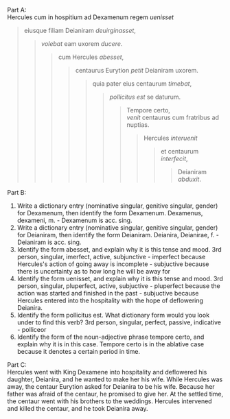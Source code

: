Part A:  
Hercules cum in hospitium ad Dexamenum regem *uenisset*  
>eiusque filiam Deianiram *deuirginasset*,  
>>*volebat* eam uxorem *ducere*.  
>>>cum Hercules *abesset*,  
>>>>centaurus Eurytion *petit* Deianiram uxorem.  
>>>>>quia pater eius centaurum *timebat*,  
>>>>>>*pollicitus est* se daturum.  
>>>>>>>Tempore certo,  
>>>>>>>*venit* centaurus cum fratribus ad nuptias.  
>>>>>>>>Hercules *interuenit*   
>>>>>>>>>et centaurum *interfecit*,  
>>>>>>>>>>Deianiram *abduxit*.    

Part B:  
1. Write a dictionary entry (nominative singular, genitive singular, gender) for Dexamenum, then identify the form Dexamenum.
Dexamenus, dexameni, m. - Dexamenum is acc. sing.   
1. Write a dictionary entry (nominative singular, genitive singular, gender) for Deianiram, then identify the form Deianiram.
Deianira, Deianirae, f. - Deianiram is acc. sing.  
1. Identify the form abesset, and explain why it is this tense and mood.
3rd person, singular, imerfect, active, subjunctive - imperfect because Hercules's action of going away is incomplete - subjuctive because there is uncertainty as to how long he will be away for  
1. Identify the form uenisset, and explain why it is this tense and mood.
3rd person, singular, pluperfect, active, subjuctive - pluperfect because the action was started and finished in the past - subjuctive because Hercules entered into the hospitality with the hope of deflowering Deianira.
1. Identify the form pollicitus est. What dictionary form would you look under to find this verb?
3rd person, singular, perfect, passive, indicative - polliceor  
1. Identify the form of the noun-adjective phrase tempore certo, and explain why it is in this case.
Tempore certo is in the ablative case because it denotes a certain period in time.   

Part C:  
Hercules went with King Dexamene into hospitality and deflowered his daughter, Deianira, and he wanted to make her his wife. While Hercules was away, the centaur Eurytion asked for Deianira to be his wife. Because her father was afraid of the centaur, he promised to give her. At the settled time, the centaur went with his brothers to the weddings. Hercules intervened and killed the centaur, and he took Deianira away. 
